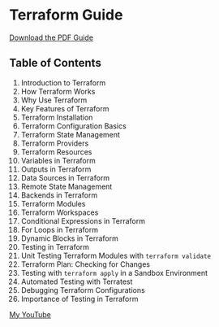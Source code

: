 # Terraform Guide

[Download the PDF Guide](https://drive.google.com/file/d/1dDgu4QnuUHyYqoK2ub7V0HaZbb2_A1q3/view?usp=drive_link)



## Table of Contents

1. Introduction to Terraform
2. How Terraform Works
3. Why Use Terraform
4. Key Features of Terraform
5. Terraform Installation
6. Terraform Configuration Basics
7. Terraform State Management
8. Terraform Providers
9. Terraform Resources
10. Variables in Terraform
11. Outputs in Terraform
12. Data Sources in Terraform
13. Remote State Management
14. Backends in Terraform
15. Terraform Modules
16. Terraform Workspaces
17. Conditional Expressions in Terraform
18. For Loops in Terraform
19. Dynamic Blocks in Terraform
20. Testing in Terraform
21. Unit Testing Terraform Modules with `terraform validate`
22. Terraform Plan: Checking for Changes
23. Testing with `terraform apply` in a Sandbox Environment
24. Automated Testing with Terratest
25. Debugging Terraform Configurations
26. Importance of Testing in Terraform

[My YouTube](https://lnkd.in/gXXfXWST)
